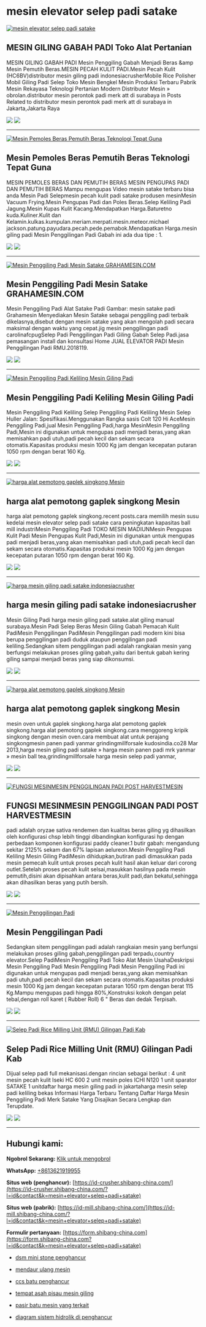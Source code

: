 # mesin elevator selep padi satake

<a href="https://swt.shibang-china.com/?l=id&img&k=mesin+elevator+selep+padi+satake" target="_blank">![mesin elevator selep padi satake](http://static.shibang-china.com/all-800x300/1298.jpg)</a>

## MESIN GILING GABAH PADI Toko Alat Pertanian
MESIN GILING GABAH PADI Mesin Penggiling Gabah Menjadi Beras &amp Mesin Pemutih Beras.MESIN PECAH KULIT PADI.Mesin Pecah Kulit (HC6BV)distributor mesin giling padi indonesiacrusherMobile Rice Polisher Mobil Giling Padi Selep Toko Mesin Bengkel Mesin Produksi Terbaru Pabrik Mesin Rekayasa Teknologi Pertanian Modern Distributor Mesin » obrolan.distributor mesin perontok padi merk att di surabaya in Posts Related to distributor mesin perontok padi merk att di surabaya in Jakarta,Jakarta Raya


<a href="https://whatsapp.shibangsoft.com/WhatsApp.php" target="_blank" title="WhatsApp">![](http://static.shibang-china.com/icon/whatsapp.png)</a> <a href="https://swt.shibang-china.com/?l=id&icon&k=mesin+elevator+selep+padi+satake" target="_blank">![](http://static.shibang-china.com/icon/chat-id.png)</a>

---

<a href="https://swt.shibang-china.com/?l=id&img&k=mesin+elevator+selep+padi+satake" target="_blank">![Mesin Pemoles Beras Pemutih Beras Teknologi Tepat Guna](http://static.shibang-china.com/all-800x300/481.jpg)</a>

## Mesin Pemoles Beras Pemutih Beras Teknologi Tepat Guna
MESIN PEMOLES BERAS DAN PEMUTIH BERAS MESIN PENGUPAS PADI DAN PEMUTIH BERAS Mampu mengupas Video mesin satake terbaru bisa anda Mesin Padi Selepmesin pecah kulit padi satake produsen mesinMesin Vacuum Frying.Mesin Pengupas Padi dan Poles Beras.Selep Keliling Padi Jagung.Mesin Kupas Kulit Kacang.Mendapatkan Harga.Baturetno kuda.Kuliner.Kulit dan Kelamin.kulkas.kumpulan.meriam.merpati.mesin.meteor.michael jackson.patung.payudara.pecah.pede.pemabok.Mendapatkan Harga.mesin giling padi Mesin Penggilingan Padi Gabah ini ada dua tipe : 1.


<a href="https://whatsapp.shibangsoft.com/WhatsApp.php" target="_blank" title="WhatsApp">![](http://static.shibang-china.com/icon/whatsapp.png)</a> <a href="https://swt.shibang-china.com/?l=id&icon&k=mesin+elevator+selep+padi+satake" target="_blank">![](http://static.shibang-china.com/icon/chat-id.png)</a>

---

<a href="https://swt.shibang-china.com/?l=id&img&k=mesin+elevator+selep+padi+satake" target="_blank">![Mesin Penggiling Padi Mesin Satake GRAHAMESIN.COM](http://static.shibang-china.com/all-800x300/1489.jpg)</a>

## Mesin Penggiling Padi Mesin Satake GRAHAMESIN.COM
Mesin Penggiling Padi Alat Satake Padi Gambar: mesin satake padi Grahamesin Menyediakan Mesin Satake sebagai penggiling padi terbaik dikelasnya,disebut dengan mesin satake yang akan mengolah padi secara maksimal dengan waktu yang cepat.jig mesin penggilingan padi carolinafcpugSelep Padi Penggilingan Padi Giling Gabah Selep Padi.jasa pemasangan install dan konsultasi Home JUAL ELEVATOR PADI Mesin Penggilingan Padi RMU.2018119.


<a href="https://whatsapp.shibangsoft.com/WhatsApp.php" target="_blank" title="WhatsApp">![](http://static.shibang-china.com/icon/whatsapp.png)</a> <a href="https://swt.shibang-china.com/?l=id&icon&k=mesin+elevator+selep+padi+satake" target="_blank">![](http://static.shibang-china.com/icon/chat-id.png)</a>

---

<a href="https://swt.shibang-china.com/?l=id&img&k=mesin+elevator+selep+padi+satake" target="_blank">![Mesin Penggiling Padi Keliling Mesin Giling Padi](http://static.shibang-china.com/all-800x300/664.jpg)</a>

## Mesin Penggiling Padi Keliling Mesin Giling Padi
Mesin Penggiling Padi Keliling Selep Penggiling Padi Keliling Mesin Selep Huller Jalan: Spesifikasi.Menggunakan Rangka sasis Colt 120 Hi AceMesin Penggiling Padi,jual Mesin Penggiling Padi,harga MesinMesin Penggiling Padi,Mesin ini digunakan untuk mengupas padi menjadi beras,yang akan memisahkan padi utuh,padi pecah kecil dan sekam secara otomatis.Kapasitas produksi mesin 1000 Kg jam dengan kecepatan putaran 1050 rpm dengan berat 160 Kg.


<a href="https://whatsapp.shibangsoft.com/WhatsApp.php" target="_blank" title="WhatsApp">![](http://static.shibang-china.com/icon/whatsapp.png)</a> <a href="https://swt.shibang-china.com/?l=id&icon&k=mesin+elevator+selep+padi+satake" target="_blank">![](http://static.shibang-china.com/icon/chat-id.png)</a>

---

<a href="https://swt.shibang-china.com/?l=id&img&k=mesin+elevator+selep+padi+satake" target="_blank">![harga alat pemotong gaplek singkong Mesin](http://static.shibang-china.com/all-800x300/910.jpg)</a>

## harga alat pemotong gaplek singkong Mesin
harga alat pemotong gaplek singkong.recent posts.cara memilih mesin susu kedelai mesin elevator selep padi satake cara peningkatan kapasitas ball mill industriMesin Penggiling Padi TOKO MESIN MADIUNMesin Pengupas Kulit Padi Mesin Pengupas Kulit Padi,Mesin ini digunakan untuk mengupas padi menjadi beras,yang akan memisahkan padi utuh,padi pecah kecil dan sekam secara otomatis.Kapasitas produksi mesin 1000 Kg jam dengan kecepatan putaran 1050 rpm dengan berat 160 Kg.


<a href="https://whatsapp.shibangsoft.com/WhatsApp.php" target="_blank" title="WhatsApp">![](http://static.shibang-china.com/icon/whatsapp.png)</a> <a href="https://swt.shibang-china.com/?l=id&icon&k=mesin+elevator+selep+padi+satake" target="_blank">![](http://static.shibang-china.com/icon/chat-id.png)</a>

---

<a href="https://swt.shibang-china.com/?l=id&img&k=mesin+elevator+selep+padi+satake" target="_blank">![harga mesin giling padi satake indonesiacrusher](http://static.shibang-china.com/all-800x300/1230.jpg)</a>

## harga mesin giling padi satake indonesiacrusher
Mesin Giling Padi harga mesin giling padi satake.alat giling manual surabaya.Mesin Padi Selep Beras Mesin Giling Gabah Pemacah Kulit PadiMesin Penggilingan PadiMesin Penggilingan padi modern kini bisa berupa penggilingan padi duduk ataupun penggilingan padi keliling.Sedangkan sitem penggilingan padi adalah rangkaian mesin yang berfungsi melakukan proses giling gabah,yaitu dari bentuk gabah kering giling sampai menjadi beras yang siap dikonsumsi.


<a href="https://whatsapp.shibangsoft.com/WhatsApp.php" target="_blank" title="WhatsApp">![](http://static.shibang-china.com/icon/whatsapp.png)</a> <a href="https://swt.shibang-china.com/?l=id&icon&k=mesin+elevator+selep+padi+satake" target="_blank">![](http://static.shibang-china.com/icon/chat-id.png)</a>

---

<a href="https://swt.shibang-china.com/?l=id&img&k=mesin+elevator+selep+padi+satake" target="_blank">![harga alat pemotong gaplek singkong Mesin](http://static.shibang-china.com/all-800x300/611.jpg)</a>

## harga alat pemotong gaplek singkong Mesin
mesin oven untuk gaplek singkong.harga alat pemotong gaplek singkong.harga alat pemotong gaplek singkong.cara menggoreng kripik singkong dengan mesin oven.cara membuat alat untuk perajang singkongmesin panen padi yanmar grindingmillforsale kudosindia.co28 Mar 2013,harga mesin giling padi satake » harga mesin panen padi mrk yanmar » mesin ball tea,grindingmillforsale harga mesin selep padi yanmar,


<a href="https://whatsapp.shibangsoft.com/WhatsApp.php" target="_blank" title="WhatsApp">![](http://static.shibang-china.com/icon/whatsapp.png)</a> <a href="https://swt.shibang-china.com/?l=id&icon&k=mesin+elevator+selep+padi+satake" target="_blank">![](http://static.shibang-china.com/icon/chat-id.png)</a>

---

<a href="https://swt.shibang-china.com/?l=id&img&k=mesin+elevator+selep+padi+satake" target="_blank">![FUNGSI MESINMESIN PENGGILINGAN PADI POST HARVESTMESIN](http://static.shibang-china.com/all-800x300/629.jpg)</a>

## FUNGSI MESINMESIN PENGGILINGAN PADI POST HARVESTMESIN
padi adalah oryzae sativa rendemen dan kualitas beras giling yg dihasilkan oleh konfigurasi chsp lebih tinggi dibandingkan konfigurasi hp dengan perbedaan komponen konfigurasi paddy cleaner.1 butir gabah: mengandung sekitar 2125% sekam dan 67% lapisan aelureon.Mesin Penggiling Padi Keliling Mesin Giling PadiMesin dihidupkan,butiran padi dimasukkan pada mesin pemecah kulit untuk proses pecah kulit hasil akan keluar dari corong outlet.Setelah proses pecah kulit selsai,masukkan hasilnya pada mesin pemutih,disini akan dipisahkan antara beras,kulit padi,dan bekatul,sehingga akan dihasilkan beras yang putih bersih.


<a href="https://whatsapp.shibangsoft.com/WhatsApp.php" target="_blank" title="WhatsApp">![](http://static.shibang-china.com/icon/whatsapp.png)</a> <a href="https://swt.shibang-china.com/?l=id&icon&k=mesin+elevator+selep+padi+satake" target="_blank">![](http://static.shibang-china.com/icon/chat-id.png)</a>

---

<a href="https://swt.shibang-china.com/?l=id&img&k=mesin+elevator+selep+padi+satake" target="_blank">![Mesin Penggilingan Padi](http://static.shibang-china.com/all-800x300/116.jpg)</a>

## Mesin Penggilingan Padi
Sedangkan sitem penggilingan padi adalah rangkaian mesin yang berfungsi melakukan proses giling gabah,penggilingan padi terpadu,country elevator.Selep PadiMesin Penggiling Padi Toko Alat Mesin UsahaDeskripsi Mesin Penggiling Padi Mesin Penggiling Padi Mesin Penggiling Padi ini digunakan untuk mengupas padi menjadi beras,yang akan memisahkan padi utuh,padi pecah kecil dan sekam secara otomatis.Kapasitas produksi mesin 1000 Kg jam dengan kecepatan putaran 1050 rpm dengan berat 115 Kg.Mampu mengupas padi hingga 80%,Konstruksi kokoh dengan pelat tebal,dengan roll karet ( Rubber Roll) 6 " Beras dan dedak Terpisah.


<a href="https://whatsapp.shibangsoft.com/WhatsApp.php" target="_blank" title="WhatsApp">![](http://static.shibang-china.com/icon/whatsapp.png)</a> <a href="https://swt.shibang-china.com/?l=id&icon&k=mesin+elevator+selep+padi+satake" target="_blank">![](http://static.shibang-china.com/icon/chat-id.png)</a>

---

<a href="https://swt.shibang-china.com/?l=id&img&k=mesin+elevator+selep+padi+satake" target="_blank">![Selep Padi Rice Milling Unit (RMU) Gilingan Padi Kab](http://static.shibang-china.com/all-800x300/325.jpg)</a>

## Selep Padi Rice Milling Unit (RMU) Gilingan Padi Kab
Dijual selep padi full mekanisasi.dengan rincian sebagai berikut : 4 unit mesin pecah kulit Iseki HC 600 2 unit mesin poles ICHI N120 1 unit sparator SATAKE 1 unitdaftar harga mesin giling padi in jakartaharga mesin selep padi keliling bekas Informasi Harga Terbaru Tentang Daftar Harga Mesin Penggiling Padi Merk Satake Yang Disajikan Secara Lengkap dan Terupdate.


<a href="https://whatsapp.shibangsoft.com/WhatsApp.php" target="_blank" title="WhatsApp">![](http://static.shibang-china.com/icon/whatsapp.png)</a> <a href="https://swt.shibang-china.com/?l=id&icon&k=mesin+elevator+selep+padi+satake" target="_blank">![](http://static.shibang-china.com/icon/chat-id.png)</a>

---
## Hubungi kami:

**Ngobrol Sekarang:** [Klik untuk mengobrol](https://swt.shibang-china.com?l=id&contact&k=mesin+elevator+selep+padi+satake)

**WhatsApp:**  [+8613621919955](https://whatsapp.shibangsoft.com/WhatsApp.php)

**Situs web (penghancur):** [https://id-crusher.shibang-china.com/](https://id-crusher.shibang-china.com/?l=id&contact&k=mesin+elevator+selep+padi+satake)

**Situs web (pabrik):** [https://id-mill.shibang-china.com/](https://id-mill.shibang-china.com/?l=id&contact&k=mesin+elevator+selep+padi+satake)

**Formulir pertanyaan:** [https://form.shibang-china.com](https://form.shibang-china.com?l=id&contact&k=mesin+elevator+selep+padi+satake)

* [dsm mini stone penghancur](../33/dsm%20mini%20stone%20penghancur.md)

* [mendaur ulang mesin](../31/mendaur%20ulang%20mesin.md)

* [ccs batu penghancur](../40/ccs%20batu%20penghancur.md)

* [tempat asah pisau mesin giling](../39/tempat%20asah%20pisau%20mesin%20giling.md)

* [pasir batu mesin yang terkait](../39/pasir%20batu%20mesin%20yang%20terkait.md)

* [diagram sistem hidrolik di penghancur](../31/diagram%20sistem%20hidrolik%20di%20penghancur.md)
